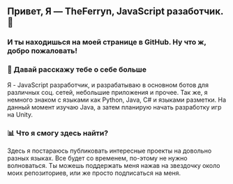 ## Привет, Я — TheFerryn, JavaScript разаботчик. 👋
### И ты находишься на моей странице в GitHub. Ну что ж, добро пожаловать! 

### 📜 Давай расскажу тебе о себе больше
Я - JavaScript разработчик, и разрабатываю в основном ботов для различных соц. сетей, небольшие приложения и прочее. Так же, я немного знаком с языками как Python, Java, C# и языками разметки. На данный момент изучаю Java, а затем планирую начать разработку игр на Unity.

### 📊 Что я смогу здесь найти?
Здесь я постараюсь публиковать интересные проекты на довольно разных языках. Все будет со временем, по-этому не нужно волноваться. Ты можешь поддержать меня нажав на звездочку около моих репозиториев, или же просто подписаться на меня.  


